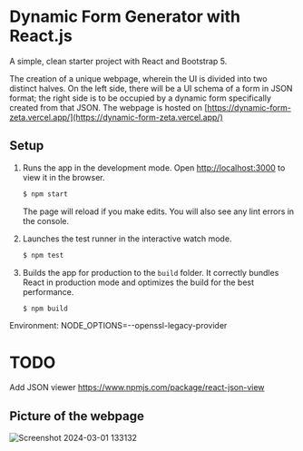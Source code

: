 # Dynamic Form Generator with React.js

A simple, clean starter project with React and Bootstrap 5.

The creation of a unique webpage, wherein the UI is divided into two distinct halves.
On the left side, there will be a UI schema of a form in JSON format; the right side is to be occupied by a dynamic form specifically created from that JSON.
The webpage is hosted on [https://dynamic-form-zeta.vercel.app/](https://dynamic-form-zeta.vercel.app/)

## Setup

1. Runs the app in the development mode. Open [http://localhost:3000](http://localhost:3000) to view it in the browser.

   ```bash
   $ npm start
   ```

   The page will reload if you make edits. You will also see any lint errors in the console.

1. Launches the test runner in the interactive watch mode.

   ```bash
   $ npm test
   ```

1. Builds the app for production to the `build` folder. It correctly bundles React in production mode and optimizes the build for the best performance.

   ```bash
   $ npm build
   ```

Environment: NODE_OPTIONS=--openssl-legacy-provider

# TODO
Add JSON viewer
https://www.npmjs.com/package/react-json-view

## Picture of the webpage
![Screenshot 2024-03-01 133132](https://github.com/Pandepic-pp/Dynamic-Form-Generator/assets/76521740/36380595-6739-4354-a480-564981f7a79c)
